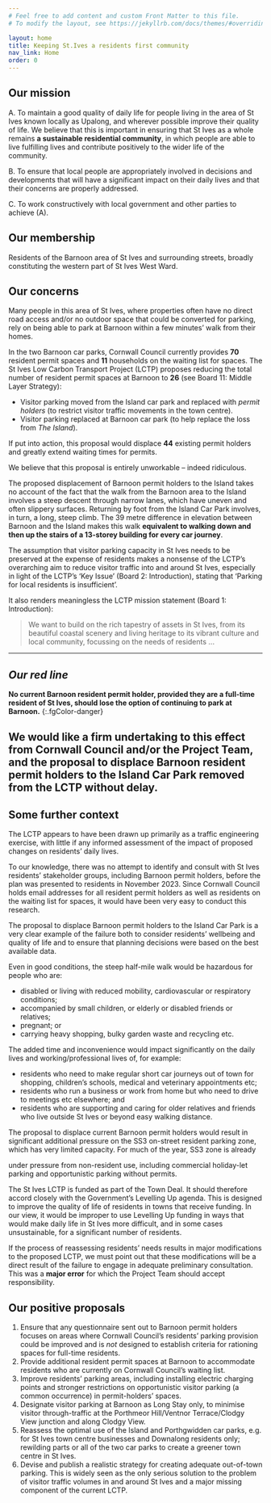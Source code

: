 ```yaml
---
# Feel free to add content and custom Front Matter to this file.
# To modify the layout, see https://jekyllrb.com/docs/themes/#overriding-theme-defaults

layout: home
title: Keeping St.Ives a residents first community
nav_link: Home
order: 0
---
```


## Our mission

A. To maintain a good quality of daily life for people living in the area of St
Ives known locally as Upalong, and wherever possible improve their quality
of life. We believe that this is important in ensuring that St Ives as a whole
remains **a sustainable residential community**, in which people are able
to live fulfilling lives and contribute positively to the wider life of the
community.

B. To ensure that local people are appropriately involved in decisions and
developments that will have a significant impact on their daily lives and that
their concerns are properly addressed.

C. To work constructively with local government and other parties to achieve
(A).

## Our membership

Residents of the Barnoon area of St Ives and surrounding streets, broadly
constituting the western part of St Ives West Ward.

## Our concerns

Many people in this area of St Ives, where properties often have no direct road
access and/or no outdoor space that could be converted for parking, rely on
being able to park at Barnoon within a few minutes’ walk from their homes.

In the two Barnoon car parks, Cornwall Council currently provides **70** resident
permit spaces and **11** households on the waiting list for spaces. The St Ives
Low Carbon Transport Project (LCTP) proposes reducing the total number of
resident permit spaces at Barnoon to **26** (see Board 11: Middle Layer
Strategy):


- Visitor parking moved from the Island car park and replaced with _permit holders_
  (to restrict visitor traffic movements in the town centre).
- Visitor parking replaced at Barnoon car park (to help replace the loss from
  _The Island_).

If put into action, this proposal would displace **44** existing permit holders and
greatly extend waiting times for permits.

We believe that this proposal is entirely unworkable – indeed ridiculous.

The proposed displacement of Barnoon permit holders to the Island takes no
account of the fact that the walk from the Barnoon area to the Island involves
a steep descent through narrow lanes, which have uneven and often slippery
surfaces. Returning by foot from the Island Car Park involves, in turn, a long,
steep climb. The 39 metre difference in elevation between Barnoon and the
Island makes this walk **equivalent to walking down and then up the stairs
of a 13-storey building for every car journey**.

The assumption that visitor parking capacity in St Ives needs to be preserved
at the expense of residents makes a nonsense of the LCTP’s overarching aim to
reduce visitor traffic into and around St Ives, especially in light of the LCTP’s
‘Key Issue’ (Board 2: Introduction), stating that ‘Parking for local residents is
insufficient’.

It also renders meaningless the LCTP mission statement (Board 1:
Introduction):


> We want to build on the rich tapestry of assets in St Ives, from its
> beautiful coastal scenery and living heritage to its vibrant culture and
> local community, focussing on the needs of residents ...


---
## _Our red line_
**No current Barnoon resident permit holder, provided they are a full-time
resident of St Ives, should lose the option of continuing to park at Barnoon.**
{:.fgColor-danger}

We would like a firm undertaking to this effect from Cornwall Council and/or
the Project Team, and the proposal to displace Barnoon resident permit holders
to the Island Car Park removed from the LCTP without delay.
---

## Some further context

The LCTP appears to have been drawn up primarily as a traffic engineering
exercise, with little if any informed assessment of the impact of proposed
changes on residents’ daily lives.

To our knowledge, there was no attempt to identify and consult with St Ives
residents’ stakeholder groups, including Barnoon permit holders, before the
plan was presented to residents in November 2023. Since Cornwall Council
holds email addresses for all resident permit holders as well as residents on
the waiting list for spaces, it would have been very easy to conduct this
research.

The proposal to displace Barnoon permit holders to the Island Car Park is a
very clear example of the failure both to consider residents’ wellbeing and
quality of life and to ensure that planning decisions were based on the best
available data.

Even in good conditions, the steep half-mile walk would be hazardous for
people who are:

- disabled or living with reduced mobility, cardiovascular or respiratory
    conditions;
- accompanied by small children, or elderly or disabled friends or relatives;
- pregnant; or
- carrying heavy shopping, bulky garden waste and recycling etc.

The added time and inconvenience would impact significantly on the daily lives
and working/professional lives of, for example:

- residents who need to make regular short car journeys out of town for
    shopping, children’s schools, medical and veterinary appointments etc;
- residents who run a business or work from home but who need to drive to
    meetings etc elsewhere; and
- residents who are supporting and caring for older relatives and friends who
    live outside St Ives or beyond easy walking distance.

The proposal to displace current Barnoon permit holders would result in
significant additional pressure on the SS3 on-street resident parking zone,
which has very limited capacity. For much of the year, SS3 zone is already


under pressure from non-resident use, including commercial holiday-let
parking and opportunistic parking without permits.

The St Ives LCTP is funded as part of the Town Deal. It should therefore accord
closely with the Government’s Levelling Up agenda. This is designed to
improve the quality of life of residents in towns that receive funding. In our
view, it would be improper to use Levelling Up funding in ways that would
make daily life in St Ives more difficult, and in some cases unsustainable, for a
significant number of residents.

If the process of reassessing residents’ needs results in major modifications to
the proposed LCTP, we must point out that these modifications will be a direct
result of the failure to engage in adequate preliminary consultation. This was a
**major error** for which the Project Team should accept responsibility.

## Our positive proposals

1. Ensure that any questionnaire sent out to Barnoon permit holders focuses
    on areas where Cornwall Council’s residents’ parking provision could be
    improved and is _not_ designed to establish criteria for rationing spaces for
    full-time residents.
2. Provide additional resident permit spaces at Barnoon to accommodate
    residents who are currently on Cornwall Council’s waiting list.
3. Improve residents’ parking areas, including installing electric charging
    points and stronger restrictions on opportunistic visitor parking (a common
    occurrence) in permit-holders’ spaces.
4. Designate visitor parking at Barnoon as Long Stay only, to minimise visitor
    through-traffic at the Porthmeor Hill/Ventnor Terrace/Clodgy View junction
    and along Clodgy View.
5. Reassess the optimal use of the Island and Porthgwidden car parks, e.g. for
    St Ives town centre businesses and Downalong residents only; rewilding
    parts or all of the two car parks to create a greener town centre in St Ives.
6. Devise and publish a realistic strategy for creating adequate out-of-town
    parking. This is widely seen as the only serious solution to the problem of
    visitor traffic volumes in and around St Ives and a major missing
    component of the current LCTP.

